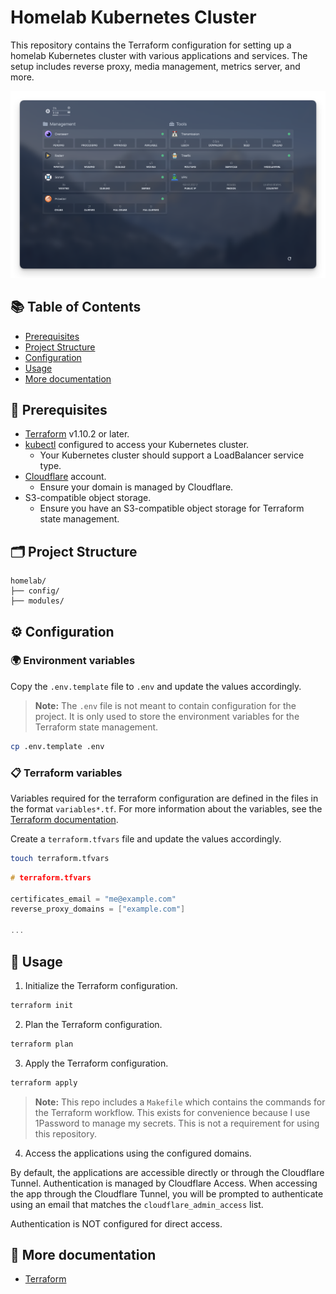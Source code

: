 # Homelab Kubernetes Cluster

This repository contains the Terraform configuration for setting up a homelab Kubernetes cluster with various applications and services. The setup includes reverse proxy, media management, metrics server, and more.

![Homepage](./docs/assets/screenshot.png)

## 📚 Table of Contents

- [Prerequisites](#🧰-prerequisites)
- [Project Structure](#🗂️-project-structure)
- [Configuration](#⚙️-configuration)
- [Usage](#🚀-usage)
- [More documentation](#📖-more-documentation)

## 🧰 Prerequisites

- [Terraform](https://www.terraform.io/downloads.html) v1.10.2 or later.
- [kubectl](https://kubernetes.io/docs/tasks/tools/install-kubectl/) configured to access your Kubernetes cluster.
  - Your Kubernetes cluster should support a LoadBalancer service type.
- [Cloudflare](https://www.cloudflare.com/) account.
  - Ensure your domain is managed by Cloudflare.
- S3-compatible object storage.
  - Ensure you have an S3-compatible object storage for Terraform state management.

## 🗂️ Project Structure

```
homelab/
├── config/
├── modules/
```

## ⚙️ Configuration

### 🌍 Environment variables

Copy the `.env.template` file to `.env` and update the values accordingly.

> **Note:** The `.env` file is not meant to contain configuration for the project. It is only used to store the environment variables for the Terraform state management.

```bash
cp .env.template .env
```

### 📋 Terraform variables

Variables required for the terraform configuration are defined in the files in the format `variables*.tf`. For more information about the variables, see the [Terraform documentation](./docs/terraform.md).

Create a `terraform.tfvars` file and update the values accordingly.

```bash
touch terraform.tfvars
```

```h
# terraform.tfvars

certificates_email = "me@example.com"
reverse_proxy_domains = ["example.com"]

...
```

## 🚀 Usage

1. Initialize the Terraform configuration.

```bash
terraform init
```

2. Plan the Terraform configuration.

```bash
terraform plan
```

3. Apply the Terraform configuration.

```bash
terraform apply
```

> **Note:** This repo includes a `Makefile` which contains the commands for the Terraform workflow. This exists for convenience because I use 1Password to manage my secrets. This is not a requirement for using this repository.

4. Access the applications using the configured domains.

By default, the applications are accessible directly or through the Cloudflare Tunnel. Authentication is managed by Cloudflare Access. When accessing the app through the Cloudflare Tunnel, you will be prompted to authenticate using an email that matches the `cloudflare_admin_access` list.

Authentication is NOT configured for direct access.

## 📖 More documentation

- [Terraform](./docs/terraform.md)
